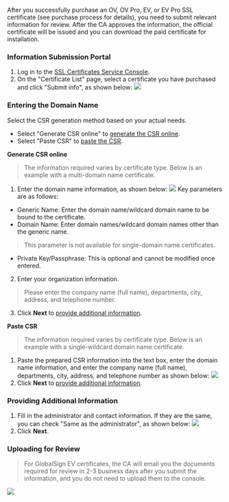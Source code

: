 After you successfully purchase an OV, OV Pro, EV, or EV Pro SSL certificate (see purchase process for details), you need to submit relevant information for review.
After the CA approves the information, the official certificate will be issued and you can download the paid certificate for installation.

### Information Submission Portal
1. Log in to the [SSL Certificates Service Console](https://console.cloud.tencent.com/ssl).
2. On the "Certificate List" page, select a certificate you have purchased and click "Submit info", as shown below:
![](https://main.qcloudimg.com/raw/6c27ff363427df1a493a3feaf1f4ae62.jpg)

### Entering the Domain Name
Select the CSR generation method based on your actual needs.
- Select "Generate CSR online" to [generate the CSR online](#csr1).
- Select "Paste CSR" to [paste the CSR](#csr2).

**Generate CSR online**<span id="csr1"></span>

>The information required varies by certificate type. Below is an example with a multi-domain name certificate.

1. Enter the domain name information, as shown below:
![](https://main.qcloudimg.com/raw/fc8ce0770690f9d8767f0ae6e359ec87.jpg)
Key parameters are as follows:
 - Generic Name: Enter the domain name/wildcard domain name to be bound to the certificate.
 - Domain Name: Enter domain names/wildcard domain names other than the generic name.
>This parameter is not available for single-domain name certificates.
 - Private Key/Passphrase: This is optional and cannot be modified once entered.
2. Enter your organization information.
>Please enter the company name (full name), departments, city, address, and telephone number.
>
3. Click **Next** to [provide additional information](#message).

**Paste CSR**<span id="csr2"></span>

>The information required varies by certificate type. Below is an example with a single-wildcard domain name certificate.

1. Paste the prepared CSR information into the text box, enter the domain name information, and enter the company name (full name), departments, city, address, and telephone number as shown below:
![](https://main.qcloudimg.com/raw/5374fcbc0ad212a8ff10697c664bc069.jpg)
2. Click **Next** to [provide additional information](#message).

<span id="message"></span>
### Providing Additional Information
1. Fill in the administrator and contact information. If they are the same, you can check "Same as the administrator", as shown below:
   ![](https://main.qcloudimg.com/raw/ecb42402bcbf11cacd0617d288ae368e.jpg)
2. Click **Next**.

### Uploading for Review
>For GlobalSign EV certificates, the CA will email you the documents required for review in 2-3 business days after you submit the information, and you do not need to upload them to the console.

![](https://main.qcloudimg.com/raw/d73e322ce3806abc67f6a9ac96f5dd29.jpg)